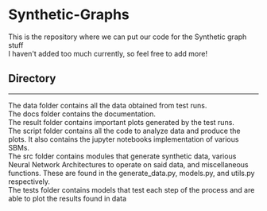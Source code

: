 # Synthetic-Graphs
This is the repository where we can put our code for the Synthetic graph stuff<br>
I haven't added too much currently, so feel free to add more!
## Directory
---
The data folder contains all the data obtained from test runs.<br>
The docs folder contains the documentation.<br>
The result folder contains important plots generated by the test runs.<br>
The script folder contains all the code to analyze data and produce the plots. It also contains the jupyter notebooks implementation of various SBMs.<br>
The src folder contains modules that generate synthetic data, various Neural Network Architectures to operate on said data, and miscellaneous functions. These are found in the generate_data.py, models.py, and utils.py respectively.<br>
The tests folder contains models that test each step of the process and are able to plot the results found in data<br>
